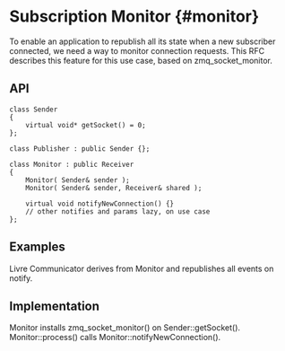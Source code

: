 Subscription Monitor {#monitor}
============

To enable an application to republish all its state when a new subscriber
connected, we need a way to monitor connection requests. This RFC describes this
feature for this use case, based on zmq_socket_monitor.

## API

    class Sender
    {
        virtual void* getSocket() = 0;
    };

    class Publisher : public Sender {};

    class Monitor : public Receiver
    {
        Monitor( Sender& sender );
        Monitor( Sender& sender, Receiver& shared );

        virtual void notifyNewConnection() {}
        // other notifies and params lazy, on use case
    };

## Examples

   Livre Communicator derives from Monitor and republishes all events on notify.


## Implementation

Monitor installs zmq_socket_monitor() on Sender::getSocket(). Monitor::process()
calls Monitor::notifyNewConnection().
